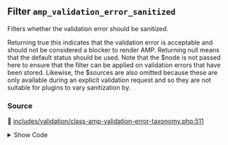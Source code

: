## Filter `amp_validation_error_sanitized`


Filters whether the validation error should be sanitized.

Returning true this indicates that the validation error is acceptable and should not be considered a blocker to render AMP. Returning null means that the default status should be used.
 Note that the $node is not passed here to ensure that the filter can be applied on validation errors that have been stored. Likewise, the $sources are also omitted because these are only available during an explicit validation request and so they are not suitable for plugins to vary sanitization by.

### Source

:link: [includes/validation/class-amp-validation-error-taxonomy.php:511](../../includes/validation/class-amp-validation-error-taxonomy.php#L511)

<details>
<summary>Show Code</summary>

```php
$sanitized = apply_filters( 'amp_validation_error_sanitized', null, $error );
```

</details>
